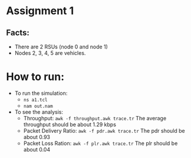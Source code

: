 # Assignment 1

## Facts:
- There are 2 RSUs (node 0 and node 1)
- Nodes 2, 3, 4, 5 are vehicles.

# How to run:
- To run the simulation:
    - `ns a1.tcl`
    - `nam out.nam`
- To see the analysis:
    - Throughput: `awk -f throughput.awk trace.tr` The average throughput should be about 1.29 kbps
    - Packet Delivery Ratio: `awk -f pdr.awk trace.tr` The pdr should be about 0.93
    - Packet Loss Ration: `awk -f plr.awk trace.tr` The plr should be about 0.04
